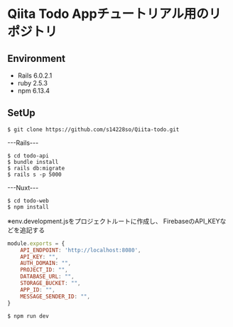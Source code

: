 #  Qiita Todo Appチュートリアル用のリポジトリ


## Environment
- Rails 6.0.2.1 
- ruby 2.5.3  
- npm 6.13.4 

## SetUp

```
$ git clone https://github.com/s14228so/Qiita-todo.git
```

---Rails---

```
$ cd todo-api
$ bundle install
$ rails db:migrate 
$ rails s -p 5000
```


---Nuxt---

```
$ cd todo-web
$ npm install
```

※env.development.jsをプロジェクトルートに作成し、
FirebaseのAPI_KEYなどを追記する

```env.development.js
module.exports = {
    API_ENDPOINT: 'http://localhost:8080',
    API_KEY: "",
    AUTH_DOMAIN: "",
    PROJECT_ID: "",
    DATABASE_URL: "",
    STORAGE_BUCKET: "",
    APP_ID: "",
    MESSAGE_SENDER_ID: "",
}
```

```
$ npm run dev 
```
